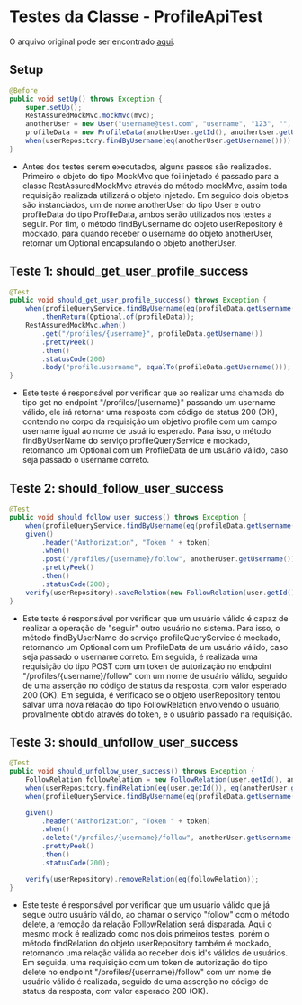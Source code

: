 # Testes da Classe - ProfileApiTest
O arquivo original pode ser encontrado [aqui](https://github.com/gothinkster/spring-boot-realworld-example-app/blob/master/src/test/java/io/spring/api/ProfileApiTest.java).

## Setup

```java
@Before
public void setUp() throws Exception {
    super.setUp();
    RestAssuredMockMvc.mockMvc(mvc);
    anotherUser = new User("username@test.com", "username", "123", "", "");
    profileData = new ProfileData(anotherUser.getId(), anotherUser.getUsername(), anotherUser.getBio(), anotherUser.getImage(), false);
    when(userRepository.findByUsername(eq(anotherUser.getUsername()))).thenReturn(Optional.of(anotherUser));
}
```

- Antes dos testes serem executados, alguns passos são realizados. Primeiro o objeto do tipo MockMvc que foi injetado é passado para a classe RestAssuredMockMvc através do método mockMvc, assim toda requisição realizada utilizará o objeto injetado. Em seguido dois objetos são instanciados, um de nome anotherUser do tipo User e outro profileData do tipo ProfileData, ambos serão utilizados nos testes a seguir. Por fim, o método findByUsername do objeto userRepository é mockado, para quando receber o username do objeto anotherUser, retornar um Optional encapsulando o objeto anotherUser.

## Teste 1: should_get_user_profile_success

```java
@Test
public void should_get_user_profile_success() throws Exception {
    when(profileQueryService.findByUsername(eq(profileData.getUsername()), eq(null)))
        .thenReturn(Optional.of(profileData));
    RestAssuredMockMvc.when()
        .get("/profiles/{username}", profileData.getUsername())
        .prettyPeek()
        .then()
        .statusCode(200)
        .body("profile.username", equalTo(profileData.getUsername()));
}
```

- Este teste é responsável por verificar que ao realizar uma chamada do tipo get no endpoint "/profiles/{username}" passando um username válido, ele irá retornar uma resposta com código de status 200 (OK), contendo no corpo da requisição um objetivo profile com um campo username igual ao nome de usuário esperado. Para isso, o método findByUserName do serviço  profileQueryService é mockado, retornando um Optional com um ProfileData de um usuário válido, caso seja passado o username correto.

## Teste 2: should_follow_user_success

```java
@Test
public void should_follow_user_success() throws Exception {
    when(profileQueryService.findByUsername(eq(profileData.getUsername()), eq(user))).thenReturn(Optional.of(profileData));
    given()
        .header("Authorization", "Token " + token)
        .when()
        .post("/profiles/{username}/follow", anotherUser.getUsername())
        .prettyPeek()
        .then()
        .statusCode(200);
    verify(userRepository).saveRelation(new FollowRelation(user.getId(), anotherUser.getId()));
}
```

- Este teste é responsável por verificar que um usuário válido é capaz de realizar a operação de "seguir" outro usuário no sistema. Para isso, o método findByUserName do serviço  profileQueryService é mockado, retornando um Optional com um ProfileData de um usuário válido, caso seja passado o username correto. Em seguida, é realizada uma requisição do tipo POST com um token de autorização no endpoint "/profiles/{username}/follow" com um nome de usuário válido, seguido de uma asserção no código de status da resposta, com valor esperado 200 (OK). Em seguida, é verificado se o objeto userRepository tentou salvar uma nova relação do tipo FollowRelation envolvendo o usuário, provalmente obtido através do token, e o usuário passado na requisição.

## Teste 3: should_unfollow_user_success

```java
@Test
public void should_unfollow_user_success() throws Exception {
    FollowRelation followRelation = new FollowRelation(user.getId(), anotherUser.getId());
    when(userRepository.findRelation(eq(user.getId()), eq(anotherUser.getId()))).thenReturn(Optional.of(followRelation));
    when(profileQueryService.findByUsername(eq(profileData.getUsername()), eq(user))).thenReturn(Optional.of(profileData));

    given()
        .header("Authorization", "Token " + token)
        .when()
        .delete("/profiles/{username}/follow", anotherUser.getUsername())
        .prettyPeek()
        .then()
        .statusCode(200);

    verify(userRepository).removeRelation(eq(followRelation));
}
```

- Este teste é responsável por verificar que um usuário válido que já segue outro usuário válido, ao chamar o serviço "follow" com o método delete, a remoção da relação FollowRelation será disparada. Aqui o mesmo mock é realizado como nos dois primeiros testes, porém o método findRelation do objeto userRepository também é mockado, retornando uma relação válida ao receber dois id's válidos de usuários. Em seguida, uma requisição com  um token de autorização do tipo delete no endpoint "/profiles/{username}/follow" com um nome de usuário válido é realizada, seguido de uma asserção no código de status da resposta, com valor esperado 200 (OK).
